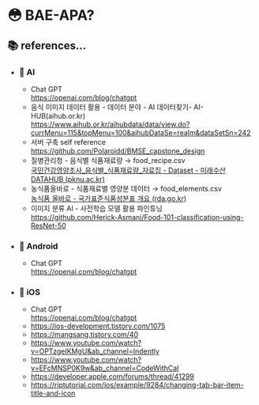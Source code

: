 # :flushed: BAE-APA?

## :books: references...
* ### :robot: AI
  * Chat GPT  
https://openai.com/blog/chatgpt 
  * 음식 이미지 데이터 활용 - 데이터 분야 - AI 데이터찾기- AI-HUB(aihub.or.kr)  
https://www.aihub.or.kr/aihubdata/data/view.do?currMenu=115&topMenu=100&aihubDataSe=realm&dataSetSn=242
  * 서버 구축 self reference  
https://github.com/Polaroidd/BMSE_capstone_design
  * 질병관리청 - 음식별 식품재료량 → food_recipe.csv  
[국민건강영양조사_음식별_식품재료량_자료집 - Dataset - 미래수산 DATAHUB (pknu.ac.kr)](https://data.pknu.ac.kr/no/dataset/foodingred)
  * 농식품올바로 - 식품재료별 영양분 데이터 → food_elements.csv  
[농식품 올바로 - 국가표준식품성분표 개요 (rda.go.kr)](http://koreanfood.rda.go.kr/kfi/fct/fctIntro/list?menuId=PS03562#)
  * 이미지 분류 AI - 사전학습 모델 활용 파인튜닝  
https://github.com/Herick-Asmani/Food-101-classification-using-ResNet-50


    

* ### :green_heart: Android
  * Chat GPT  
https://openai.com/blog/chatgpt

  

  
* ### :apple: iOS
  * Chat GPT  
https://openai.com/blog/chatgpt 
  * https://ios-development.tistory.com/1075
  * https://mangsang.tistory.com/40
  * https://www.youtube.com/watch?v=OPTzgeIKMgU&ab_channel=Indently
  * https://www.youtube.com/watch?v=EFcMNSP0K9w&ab_channel=CodeWithCal
  * https://developer.apple.com/forums/thread/41299
  * https://riptutorial.com/ios/example/9284/changing-tab-bar-item-title-and-icon
